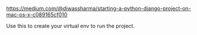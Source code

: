 https://medium.com/@diwassharma/starting-a-python-django-project-on-mac-os-x-c089165cf010

Use this to create your virtual env to run the project.